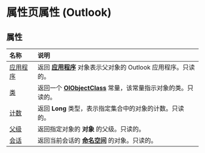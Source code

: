 
# 属性页属性 (Outlook)

## 属性



|**名称**|**说明**|
|:-----|:-----|
|[应用程序](14508882-f599-4c96-6c22-3fadb63d8ab7.md)|返回 **[应用程序](797003e7-ecd1-eccb-eaaf-32d6ddde8348.md)** 对象表示父对象的 Outlook 应用程序。只读的。|
|[类](be806511-6cf4-4836-ff58-611d3da584b5.md)|返回一个 **[OlObjectClass](33d724b3-df3c-2a7f-a80f-93b66d96f588.md)** 常量，该常量指示对象的类。只读的。|
|[计数](2b6fac5a-8264-8f64-8180-034fb63e89f8.md)|返回 **Long** 类型，表示指定集合中的对象的计数。只读的。|
|[父级](ec3e7dbe-476e-d870-ab84-ce03ecb15c08.md)|返回指定对象的 **对象** 的父级。只读的。|
|[会话](0a6c6235-b27b-72d4-bd17-c94627b91d41.md)|返回当前会话的 **[命名空间](f0dcaa19-07f5-5d42-a3bf-2e42b7885644.md)** 的对象。只读的。|
